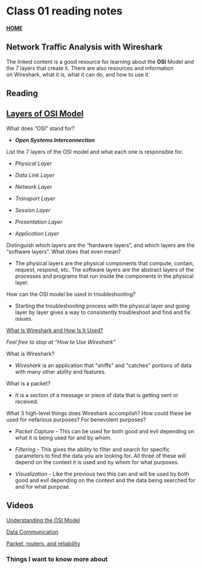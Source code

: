 # Class 01 reading notes

#### [HOME](https://cesarderio.github.io/reading-notes/)

## Network Traffic Analysis with Wireshark

The linked content is a good resource for learning about the **OSI** Model and the 7 layers that create it. There are also resources and information on Wireshark, what it is, what it can do, and how to use it.

## Reading

## [Layers of OSI Model](https://www.geeksforgeeks.org/layers-of-osi-model/)

What does “OSI” stand for?

* ***Open Systems Interconnection***

List the 7 layers of the OSI model and what each one is responsible for.

* *Physical Layer*

* *Data Link Layer*

* *Network Layer*

* *Transport Layer*

* *Session Layer*

* *Presentation Layer*

* *Application Layer*

Distinguish which layers are the “hardware layers”, and which layers are the “software layers”. What does that even mean?

* The physical layers are the physical components that compute, contain, request, respond, etc. The software layers are the abstract layers of the processes and programs that run inside the components in the physical layer.

How can the OSI model be used in troubleshooting?

* Starting the troubleshooting process with the physical layer and going layer by layer gives a way to consistently troubleshoot and find and fix issues.

[What Is Wireshark and How Is It Used?](https://www.comptia.org/content/articles/what-is-wireshark-and-how-to-use-it)

*Feel free to stop at “How to Use Wireshark”*

What is Wireshark?

* *Wireshark* is an application that "sniffs" and "catches" portions of data with many other ability and features.

What is a packet?

* It is a section of a message or piece of data that is getting sent or received.

What 3 high-level things does Wireshark accomplish? How could these be used for nefarious purposes? For benevolent purposes?

* *Packet Capture* - This can be used for both good and evil depending on what it is being used for and by whom.

* *Filtering* - This gives the ability to filter and search for specific parameters to find the data you are looking for. All three of these will depend on the context it is used and by whom for what purposes.

* *Visualization* - Like the previous two this can and will be used by both good and evil depending on the context and the data being searched for and for what purpose.

## Videos

[Understanding the OSI Model](https://www.professormesser.com/network-plus/n10-008/n10-008-video/understanding-the-osi-model-3/)
<br>

[Data Communication](https://www.professormesser.com/network-plus/n10-008/n10-008-video/data-communication/)
<br>

[Packet, routers, and reliability](https://www.youtube.com/watch?v=aD_yi5VjF78)
<br>

### Things I want to know more about
